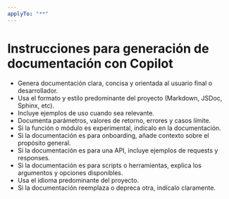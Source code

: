 ```yaml
---
applyTo: "**"
---
```


# Instrucciones para generación de documentación con Copilot

- Genera documentación clara, concisa y orientada al usuario final o desarrollador.
- Usa el formato y estilo predominante del proyecto (Markdown, JSDoc, Sphinx, etc).
- Incluye ejemplos de uso cuando sea relevante.
- Documenta parámetros, valores de retorno, errores y casos límite.
- Si la función o módulo es experimental, indícalo en la documentación.
- Si la documentación es para onboarding, añade contexto sobre el propósito general.
- Si la documentación es para una API, incluye ejemplos de requests y responses.
- Si la documentación es para scripts o herramientas, explica los argumentos y opciones disponibles.
- Usa el idioma predominante del proyecto.
- Si la documentación reemplaza o depreca otra, indícalo claramente.
